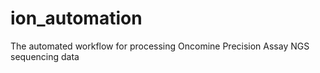 # ion_automation
The automated workflow for processing Oncomine Precision Assay NGS sequencing data 
